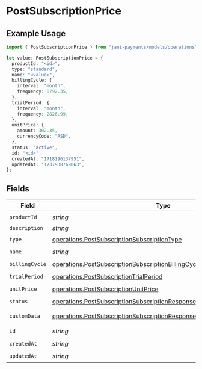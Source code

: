 # PostSubscriptionPrice

## Example Usage

```typescript
import { PostSubscriptionPrice } from "jani-payments/models/operations";

let value: PostSubscriptionPrice = {
  productId: "<id>",
  type: "standard",
  name: "<value>",
  billingCycle: {
    interval: "month",
    frequency: 8792.35,
  },
  trialPeriod: {
    interval: "month",
    frequency: 2826.99,
  },
  unitPrice: {
    amount: 302.35,
    currencyCode: "RSD",
  },
  status: "active",
  id: "<id>",
  createdAt: "1718196137951",
  updatedAt: "1737938769063",
};
```

## Fields

| Field                                                                                                                                                              | Type                                                                                                                                                               | Required                                                                                                                                                           | Description                                                                                                                                                        |
| ------------------------------------------------------------------------------------------------------------------------------------------------------------------ | ------------------------------------------------------------------------------------------------------------------------------------------------------------------ | ------------------------------------------------------------------------------------------------------------------------------------------------------------------ | ------------------------------------------------------------------------------------------------------------------------------------------------------------------ |
| `productId`                                                                                                                                                        | *string*                                                                                                                                                           | :heavy_check_mark:                                                                                                                                                 | N/A                                                                                                                                                                |
| `description`                                                                                                                                                      | *string*                                                                                                                                                           | :heavy_minus_sign:                                                                                                                                                 | N/A                                                                                                                                                                |
| `type`                                                                                                                                                             | [operations.PostSubscriptionSubscriptionType](../../models/operations/postsubscriptionsubscriptiontype.md)                                                         | :heavy_check_mark:                                                                                                                                                 | N/A                                                                                                                                                                |
| `name`                                                                                                                                                             | *string*                                                                                                                                                           | :heavy_check_mark:                                                                                                                                                 | N/A                                                                                                                                                                |
| `billingCycle`                                                                                                                                                     | [operations.PostSubscriptionSubscriptionBillingCycle](../../models/operations/postsubscriptionsubscriptionbillingcycle.md)                                         | :heavy_check_mark:                                                                                                                                                 | N/A                                                                                                                                                                |
| `trialPeriod`                                                                                                                                                      | [operations.PostSubscriptionTrialPeriod](../../models/operations/postsubscriptiontrialperiod.md)                                                                   | :heavy_check_mark:                                                                                                                                                 | N/A                                                                                                                                                                |
| `unitPrice`                                                                                                                                                        | [operations.PostSubscriptionUnitPrice](../../models/operations/postsubscriptionunitprice.md)                                                                       | :heavy_check_mark:                                                                                                                                                 | N/A                                                                                                                                                                |
| `status`                                                                                                                                                           | [operations.PostSubscriptionSubscriptionResponse200ApplicationJSONStatus](../../models/operations/postsubscriptionsubscriptionresponse200applicationjsonstatus.md) | :heavy_check_mark:                                                                                                                                                 | N/A                                                                                                                                                                |
| `customData`                                                                                                                                                       | [operations.PostSubscriptionSubscriptionResponseCustomData](../../models/operations/postsubscriptionsubscriptionresponsecustomdata.md)                             | :heavy_minus_sign:                                                                                                                                                 | Any valid JSON value                                                                                                                                               |
| `id`                                                                                                                                                               | *string*                                                                                                                                                           | :heavy_check_mark:                                                                                                                                                 | N/A                                                                                                                                                                |
| `createdAt`                                                                                                                                                        | *string*                                                                                                                                                           | :heavy_check_mark:                                                                                                                                                 | N/A                                                                                                                                                                |
| `updatedAt`                                                                                                                                                        | *string*                                                                                                                                                           | :heavy_check_mark:                                                                                                                                                 | N/A                                                                                                                                                                |